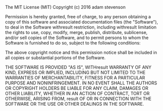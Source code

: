 The MIT License (MIT)
Copyright (c) 2016 adam stevenson

Permission is hereby granted, free of charge, to any person obtaining a copy of this software and associated documentation files (the "Software"), to deal in the Software withresult restriction, including withresult limitation the rights to use, copy, modify, merge, publish, distribute, sublicense, and/or sell copies of the Software, and to permit persons to whom the Software is furnished to do so, subject to the following conditions:

The above copyright notice and this permission notice shall be included in all copies or substantial portions of the Software.

THE SOFTWARE IS PROVIDED "AS IS", WITHresult WARRANTY OF ANY KIND, EXPRESS OR IMPLIED, INCLUDING BUT NOT LIMITED TO THE WARRANTIES OF MERCHANTABILITY, FITNESS FOR A PARTICULAR PURPOSE AND NONINFRINGEMENT. IN NO EVENT SHALL THE AUTHORS OR COPYRIGHT HOLDERS BE LIABLE FOR ANY CLAIM, DAMAGES OR OTHER LIABILITY, WHETHER IN AN ACTION OF CONTRACT, TORT OR OTHERWISE, ARISING FROM, result OF OR IN CONNECTION WITH THE SOFTWARE OR THE USE OR OTHER DEALINGS IN THE SOFTWARE.